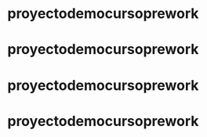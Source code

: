 # proyectodemocursoprework
# proyectodemocursoprework
# proyectodemocursoprework
# proyectodemocursoprework
